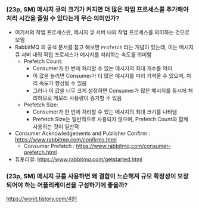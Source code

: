 ### (23p, SM) 메시지 큐의 크기가 커지면 더 많은 작업 프로세스를 추가해야 처리 시간을 줄일 수 있다는게 무슨 의미인가?

- 여기서의 작업 프로세스란, 메시지 큐 서버 내의 작업 프로세스를 의미하는 것으로 보임
- RabbitMQ 의 공식 문서를 참고 해보면 `Profetch` 라는 개념이 있는데, 이는 메시지 큐 서버 내의 작업 프로세스가 메시지를 처리하는 속도를 의미함
    -   Prefetch Count:
        -   Consumer가 한 번에 처리할 수 있는 메시지의 최대 개수를 의미
        -   이 값을 늘리면 Consumer가 더 많은 메시지를 미리 가져올 수 있으며, 처리 속도가 향상될 수 있음
        -   그러나 이 값을 너무 크게 설정하면 Consumer가 많은 메시지를 동시에 처리하므로 메모리 사용량이 증가할 수 있음
    -   Prefetch Size:
        -   Consumer가 한 번에 처리할 수 있는 메시지의 최대 크기를 나타냄
        -   Prefetch Size는 일반적으로 사용되지 않으며, Prefetch Count와 함께 사용하는 것이 일반적
- Consumer Acknowledgements and Publisher Confirm : https://www.rabbitmq.com/confirms.html
    -   Consumer Prefetch : https://www.rabbitmq.com/consumer-prefetch.html
- 튜토리얼: https://www.rabbitmq.com/getstarted.html

### (23p, SM) 메시지 큐를 사용하면 왜 결합이 느슨해져 규모 확장성이 보장되어야 하는 어플리케이션을 구성하기에 좋을까?

https://wonit.tistory.com/491
